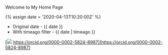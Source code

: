 ---
---

Welcome to My Home Page

{% assign date = '2020-04-13T10:20:00Z' %}

- Original date - {{ date }}
- With timeago filter - {{ date | timeago }}

[![](_data/ORCID-iD_icon-vector.svg)
https://orcid.org/0000-0002-5824-8987](https://orcid.org/0000-0002-5824-8987)

